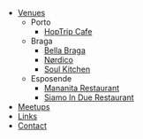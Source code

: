 * [Venues](/venues.md)
  * Porto
    * [HopTrip Cafe](/venues/hoptrip.md)
  * Braga
    * [Bella Braga](/venues/bellabraga.md)
    * [Nørdico](/venues/nordico.md)
    * [Soul Kitchen](/venues/soulkitchen.md)
  * Esposende
    * [Mananita Restaurant](/venues/mananita.md)
    * [Siamo In Due Restaurant](/venues/siamo)
* [Meetups](/meetups.md)
* [Links](/links.md)
* [Contact](/contact.md)